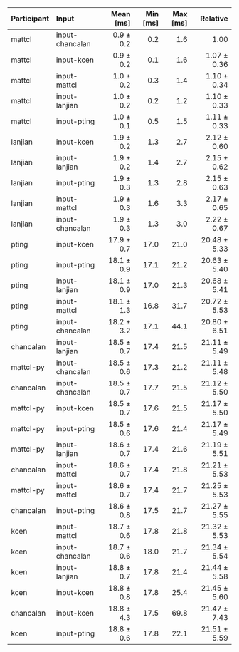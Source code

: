 | Participant | Input | Mean [ms] | Min [ms] | Max [ms] | Relative |
|:---|:---|---:|---:|---:|---:|
| mattcl | input-chancalan | 0.9 ± 0.2 | 0.2 | 1.6 | 1.00 |
| mattcl | input-kcen | 0.9 ± 0.2 | 0.1 | 1.6 | 1.07 ± 0.36 |
| mattcl | input-mattcl | 1.0 ± 0.2 | 0.3 | 1.4 | 1.10 ± 0.34 |
| mattcl | input-lanjian | 1.0 ± 0.2 | 0.2 | 1.2 | 1.10 ± 0.33 |
| mattcl | input-pting | 1.0 ± 0.1 | 0.5 | 1.5 | 1.11 ± 0.33 |
| lanjian | input-kcen | 1.9 ± 0.2 | 1.3 | 2.7 | 2.12 ± 0.60 |
| lanjian | input-lanjian | 1.9 ± 0.2 | 1.4 | 2.7 | 2.15 ± 0.62 |
| lanjian | input-pting | 1.9 ± 0.3 | 1.3 | 2.8 | 2.15 ± 0.63 |
| lanjian | input-mattcl | 1.9 ± 0.3 | 1.6 | 3.3 | 2.17 ± 0.65 |
| lanjian | input-chancalan | 1.9 ± 0.3 | 1.3 | 3.0 | 2.22 ± 0.67 |
| pting | input-kcen | 17.9 ± 0.7 | 17.0 | 21.0 | 20.48 ± 5.33 |
| pting | input-pting | 18.1 ± 0.9 | 17.1 | 21.2 | 20.63 ± 5.40 |
| pting | input-lanjian | 18.1 ± 0.9 | 17.0 | 21.3 | 20.68 ± 5.41 |
| pting | input-mattcl | 18.1 ± 1.3 | 16.8 | 31.7 | 20.72 ± 5.53 |
| pting | input-chancalan | 18.2 ± 3.2 | 17.1 | 44.1 | 20.80 ± 6.51 |
| chancalan | input-lanjian | 18.5 ± 0.7 | 17.4 | 21.5 | 21.11 ± 5.49 |
| mattcl-py | input-chancalan | 18.5 ± 0.6 | 17.3 | 21.2 | 21.11 ± 5.48 |
| chancalan | input-chancalan | 18.5 ± 0.7 | 17.7 | 21.5 | 21.12 ± 5.50 |
| mattcl-py | input-kcen | 18.5 ± 0.7 | 17.6 | 21.5 | 21.17 ± 5.50 |
| mattcl-py | input-pting | 18.5 ± 0.6 | 17.6 | 21.4 | 21.17 ± 5.49 |
| mattcl-py | input-lanjian | 18.6 ± 0.7 | 17.4 | 21.6 | 21.19 ± 5.51 |
| chancalan | input-mattcl | 18.6 ± 0.7 | 17.4 | 21.8 | 21.21 ± 5.53 |
| mattcl-py | input-mattcl | 18.6 ± 0.7 | 17.4 | 21.7 | 21.25 ± 5.53 |
| chancalan | input-pting | 18.6 ± 0.8 | 17.5 | 21.7 | 21.27 ± 5.55 |
| kcen | input-mattcl | 18.7 ± 0.6 | 17.8 | 21.8 | 21.32 ± 5.53 |
| kcen | input-chancalan | 18.7 ± 0.6 | 18.0 | 21.7 | 21.34 ± 5.54 |
| kcen | input-lanjian | 18.8 ± 0.7 | 17.8 | 21.4 | 21.44 ± 5.58 |
| kcen | input-kcen | 18.8 ± 0.8 | 17.8 | 25.4 | 21.45 ± 5.60 |
| chancalan | input-kcen | 18.8 ± 4.3 | 17.5 | 69.8 | 21.47 ± 7.43 |
| kcen | input-pting | 18.8 ± 0.6 | 17.8 | 22.1 | 21.51 ± 5.59 |
